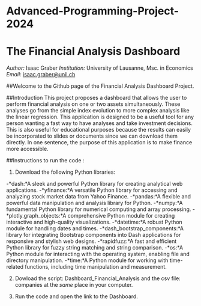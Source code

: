# Advanced-Programming-Project-2024

# The Financial Analysis Dashboard

*Author:* Isaac Graber 
*Institution:* University of Lausanne, Msc. in Economics  
*Email:* isaac.graber@unil.ch


##Welcome to the Github page of the Financial Analysis Dashboard Project.

##Introduction
This project proposes a dashboard that allows the user to perform financial analysis on one or two assets simultaneously. These analyses go from the simple index evolution to more complex analysis like the linear regression. This application is designed to be a useful tool for any person wanting a fast way to have analyses and take investment decisions. This is also useful for educational purposes because the results can easily be incorporated to slides or documents since we can download them directly. In one sentence, the purpose of this application is to make finance more accessible.

##Instructions to run the code :
1) Download the following Python libraries:

-*dash:*A sleek and powerful Python library for creating analytical web applications.
-*yfinance:*A versatile Python library for accessing and analyzing stock market data from Yahoo Finance.
-*pandas:*A flexible and powerful data manipulation and analysis library for Python.
-*numpy:*A fundamental Python library for numerical computing and array processing.
-*plotly.graph_objects:*A comprehensive Python module for creating interactive and high-quality visualizations.
-*datetime:*A robust Python module for handling dates and times.
-*dash_bootstrap_components:*A library for integrating Bootstrap components into Dash applications for responsive and stylish web designs.
-*rapidfuzz:*A fast and efficient Python library for fuzzy string matching and string comparison.
-*os:*A Python module for interacting with the operating system, enabling file and directory manipulation.
-*time:*A Python module for working with time-related functions, including time manipulation and measurement.

2) Dowload the script: Dashboard_Financial_Analysis and the csv file: companies at the *same* place in your computer.

3) Run the code and open the link to the Dashboard.
